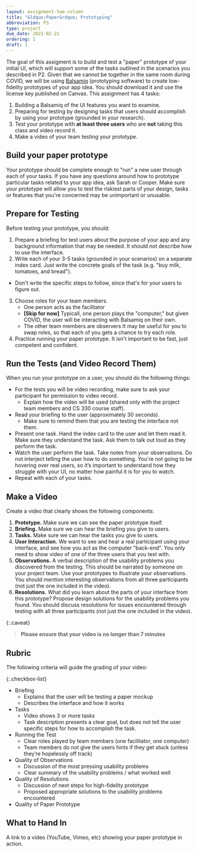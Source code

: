 ```yaml
---
layout: assignment-two-column
title: "&ldquo;Paper&rdquo; Prototyping"
abbreviation: P3
type: project
due_date: 2021-02-21
ordering: 1 
draft: 1
---
```


The goal of this assigment is to build and test a "paper" prototype of your initial UI, which will support some of the tasks outlined in the scenarios you described in P2. Given that we cannot be together in the same room during COVID, we will be using <a href="https://balsamiq.com/" target="_blank">Balsamiq</a> (prototyping software) to create low-fidelity prototypes of your app idea. You should download it and use the license key published on Canvas. This assignment has 4 tasks:

1. Building a Balsamiq of the UI features you want to examine.
2. Preparing for testing by designing tasks that users should accomplish by using your prototype (grounded in your research). 
3. Test your prototype with **at least three users** who are **not** taking this class and video record it. 
4. Make a video of your team testing your prototype.

## Build your paper prototype
Your prototype should be complete enough to "run" a new user through each of your tasks. If you have any questions around how to prototype particular tasks related to your app idea, ask Sarah or Cooper. Make sure your prototype will allow you to test the riskiest parts of your design, tasks or features that you're concerned may be unimportant or unusable.

## Prepare for Testing
Before testing your prototype, you should:

1. Prepare a briefing for test users about the purpose of your app and any background information that may be needed. It should not describe how to use the interface.
2. Write each of your 3-5 tasks (grounded in your scenarios) on a separate index card. Just write the concrete goals of the task (e.g. "buy milk, tomatoes, and bread"). 
  * Don't write the specific steps to follow, since that's for your users to figure out.
3. Choose roles for your team members. 
   * One person acts as the facilitator
   * **[Skip for now]** Typicall, one person plays the "computer," but given COVID, the user will be interacting with Balsamiq on their own.
   * The other team members are observers
  It may be useful for you to swap roles, so that each of you gets a chance to try each role. 
4. Practice running your paper prototype. It isn't important to be fast, just competent and confident.

## Run the Tests (and Video Record Them)
When you run your prototype on a user, you should do the following things:

* For the tests you will be video recording, make sure to ask your participant for permission to video record.  
   * Explain how the video will be used (shared only with the project team members and CS 330 course staff).
* Read your briefing to the user (approximately 30 seconds). 
   * Make sure to remind them that you are testing the interface not them.
* Present one task. Hand the index card to the user and let them read it. Make sure they understand the task. Ask them to talk out loud as they perform the task.
* Watch the user perform the task. Take notes from your observations. Do not interject telling the user how to do something. You're not going to be hovering over real users, so it’s important to understand how they struggle with your UI, no matter how painful it is for you to watch.
* Repeat with each of your tasks.
 
## Make a Video
Create a video that clearly shows the following components:

1. **Prototype.** Make sure we can see the paper prototype itself.
2. **Briefing.** Make sure we can hear the briefing you give to users.
3. **Tasks.** Make sure we can hear the tasks you give to users.
4. **User Interaction.** We want to see and hear a real participant using your interface, and see how you act as the computer "back-end". You only need to show video of one of the three users that you test with.
5. **Observations.** A verbal description of the usability problems you discovered from the testing. This should be narrated by someone on your project team. Use your prototypes to illustrate your observations. You should mention interesting observations from all three participants (not just the one included in the video).
6. **Resolutions.** What did you learn about the parts of your interface from this prototype? Propose design solutions for the usability problems you found. You should discuss resolutions for issues encountered through testing with all three participants (not just the one included in the video).

{:.caveat}
> **Please ensure that your video is no longer than 7 minutes**

## Rubric
The following criteria will guide the grading of your video:

{:.checkbox-list}
* Briefing
  * Explains that the user will be testing a paper mockup
  * Describes the interface and how it works
* Tasks
  * Video shows 3 or more tasks
  * Task description presents a clear goal, but does not tell the user specific steps for how to accomplish the task.
* Running the Test
  * Clear roles played by team members (one facilitator, one computer)
  * Team members do not give the users hints if they get stuck (unless they’re hopelessly off track)
* Quality of Observations
  * Discussion of the most pressing usability problems
  * Clear summary of the usability problems / what worked well
* Quality of Resolutions
  * Discussion of next steps for high-fidelity prototype
  * Proposed appropriate solutions to the usability problems encountered
* Quality of Paper Prototype


## What to Hand In 
A link to a video (YouTube, Vimeo, etc) showing your paper prototype in action.
